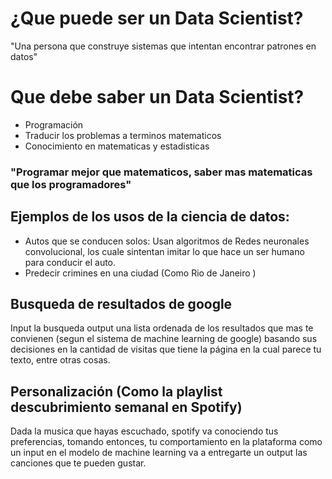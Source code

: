 # ¿Que puede ser un Data Scientist?
"Una persona que construye sistemas que intentan encontrar patrones en datos"

# Que debe saber un Data Scientist?

* Programación
* Traducir los problemas a terminos matematicos
* Conocimiento en matematicas y estadisticas

### "Programar mejor que matematicos, saber mas matematicas que los programadores"

## Ejemplos de los usos de la ciencia de datos:
* Autos que se conducen solos: Usan algoritmos de Redes neuronales convolucional, los cuale sintentan imitar lo que hace un ser humano para conducir el auto.
* Predecir crimines en una ciudad (Como Rio de Janeiro )

## Busqueda de resultados de google
Input la busqueda output una lista ordenada de los resultados que mas te convienen (segun el sistema de machine learning de google) basando sus decisiones en la cantidad de visitas que tiene la página en la cual parece tu texto, entre otras cosas.

## Personalización (Como la playlist descubrimiento semanal en Spotify)
Dada la musica que hayas escuchado, spotify va conociendo tus preferencias, tomando entonces, tu comportamiento en la plataforma como un input en el modelo de machine learning va a entregarte un output las canciones que te pueden gustar.